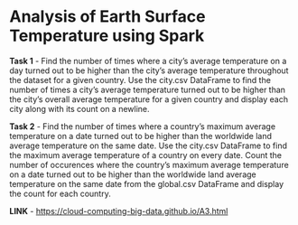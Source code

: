 # Analysis of Earth Surface Temperature using Spark

**Task 1** - Find the number of times where a city’s average temperature on a day turned out to be higher than the city’s average temperature throughout the dataset for a given country.
Use the city.csv DataFrame to find the number of times a city’s average temperature turned out to be higher than the city’s overall average temperature for a given country and display each city along with its count on a newline.

**Task 2** - Find the number of times where a country’s maximum average temperature on a date turned out to be higher than the worldwide land average temperature on the same date.
Use the city.csv DataFrame to find the maximum average temperature of a country on every date. Count the number of occurences where the country’s maximum average temperature on a date turned out to be higher than the worldwide land average temperature on the same date from the global.csv DataFrame and display the count for each country.

**LINK** - https://cloud-computing-big-data.github.io/A3.html
